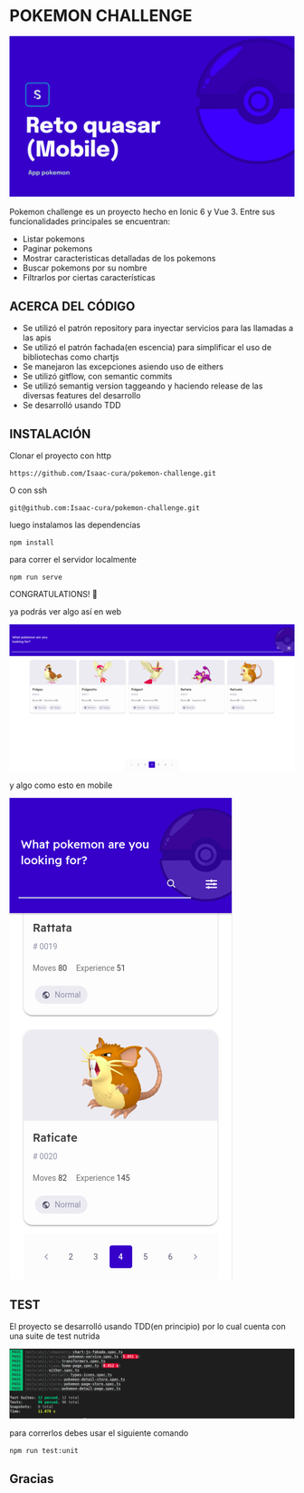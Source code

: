 # POKEMON CHALLENGE

![](public/assets/readme/cover.png)

Pokemon challenge es un proyecto hecho en Ionic 6 y Vue 3.
Entre sus funcionalidades principales se encuentran:

- Listar pokemons
- Paginar pokemons
- Mostrar caracteristicas detalladas de los pokemons
- Buscar pokemons por su nombre
- Filtrarlos por ciertas características

## ACERCA DEL CÓDIGO

- Se utilizó el patrón repository para inyectar servicios para las llamadas a las apis
- Se utilizó el patrón fachada(en escencia) para simplificar el uso de bibliotechas como chartjs
- Se manejaron las excepciones asiendo uso de eithers
- Se utilizó gitflow, con semantic commits
- Se utilizó semantig version taggeando y haciendo release de las diversas features del desarrollo
- Se desarrolló usando TDD

## INSTALACIÓN
Clonar el proyecto con http

```
https://github.com/Isaac-cura/pokemon-challenge.git
```

O con ssh

```
git@github.com:Isaac-cura/pokemon-challenge.git
```

luego instalamos las dependencias
```
npm install
```
para correr el servidor localmente
```
npm run serve

```
CONGRATULATIONS! 🎉

ya podrás ver algo así en web

![project running in web](public/assets/readme/npm-run-serve.png)

y algo como esto en mobile

![project running in mobile](public/assets/readme/mobile.png)

## TEST

El proyecto se desarrolló usando TDD(en principio) por lo cual cuenta con una suite de test nutrida

![](public/assets/readme/Captura%20de%20pantalla%20de%202023-02-21%2023-49-41.png)

para correrlos debes usar el siguiente comando

```
npm run test:unit

```
## Gracias 